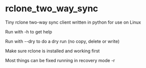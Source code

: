 # rclone_two_way_sync
Tiny rclone two-way sync client written in python for use on Linux

Run with -h to get help

Run with --dry to do a dry run (no copy, delete or write)

Make sure rclone is installed and working first

Most things can be fixed running in recovery mode -r
